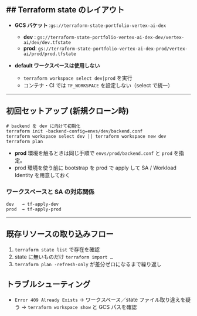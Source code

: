 ## ## Terraform state のレイアウト

- **GCS バケット** :`gs://terraform-state-portfolio-vertex-ai-dex`

  - **dev** : `gs://terraform-state-portfolio-vertex-ai-dex-dev/vertex-ai/dev/dev.tfstate`
  - **prod**: `gs://terraform-state-portfolio-vertex-ai-dex-prod/vertex-ai/prod/prod.tfstate`

- **default ワークスペースは使用しない**
  - `terraform workspace select dev|prod` を実行
  - コンテナ・CI では `TF_WORKSPACE` を設定しない（select で統一）

---

## 初回セットアップ (新規クローン時)

```
# backend を dev に向けて初期化
terraform init -backend-config=envs/dev/backend.conf
terraform workspace select dev || terraform workspace new dev
terraform plan
```

- **prod** 環境を触るときは同じ手順で `envs/prod/backend.conf` と `prod` を指定。
- prod 環境を使う前に bootstrap を prod で apply して SA / Workload Identity を用意しておく

### ワークスペースと SA の対応関係

```
dev   → tf-apply-dev
prod  → tf-apply-prod
```

---

## 既存リソースの取り込みフロー

1. `terraform state list` で存在を確認
2. state に無いものだけ `terraform import …`
3. `terraform plan -refresh-only` が差分ゼロになるまで繰り返し

## トラブルシューティング

- `Error 409 Already Exists`
  → ワークスペース／state ファイル取り違えを疑う
  → `terraform workspace show` と GCS パスを確認
